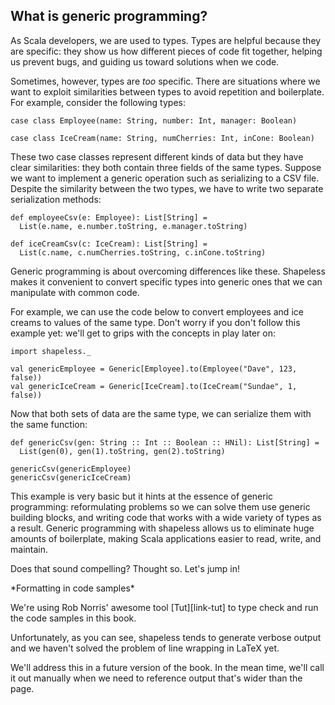 ## What is generic programming?

As Scala developers, we are used to types.
Types are helpful because they are specific:
they show us how different pieces of code fit together,
helping us prevent bugs,
and guiding us toward solutions when we code.

Sometimes, however, types are *too* specific.
There are situations where we want
to exploit similarities between types
to avoid repetition and boilerplate.
For example, consider the following types:

```tut:book:silent
case class Employee(name: String, number: Int, manager: Boolean)

case class IceCream(name: String, numCherries: Int, inCone: Boolean)
```

These two case classes represent different kinds of data
but they have clear similarities:
they both contain three fields of the same types.
Suppose we want to implement a generic operation
such as serializing to a CSV file.
Despite the similarity between the two types,
we have to write two separate serialization methods:

```tut:book:silent
def employeeCsv(e: Employee): List[String] =
  List(e.name, e.number.toString, e.manager.toString)

def iceCreamCsv(c: IceCream): List[String] =
  List(c.name, c.numCherries.toString, c.inCone.toString)
```

Generic programming is about overcoming differences like these.
Shapeless makes it convenient to convert specific types
into generic ones that we can manipulate with common code.

For example, we can use the code below to
convert employees and ice creams to values of the same type.
Don't worry if you don't follow this example yet:
we'll get to grips with the concepts in play later on:

```tut:book
import shapeless._

val genericEmployee = Generic[Employee].to(Employee("Dave", 123, false))
val genericIceCream = Generic[IceCream].to(IceCream("Sundae", 1, false))
```

Now that both sets of data are the same type,
we can serialize them with the same function:

```tut:book
def genericCsv(gen: String :: Int :: Boolean :: HNil): List[String] =
  List(gen(0), gen(1).toString, gen(2).toString)

genericCsv(genericEmployee)
genericCsv(genericIceCream)
```

This example is very basic
but it hints at the essence of generic programming:
reformulating problems so we can solve them use generic building blocks,
and writing code that works with a wide variety of types as a result.
Generic programming with shapeless
allows us to eliminate huge amounts of boilerplate,
making Scala applications easier to read, write, and maintain.

Does that sound compelling? Thought so. Let's jump in!

<div class="callout callout-info">
  *Formatting in code samples*

  We're using Rob Norris' awesome tool [Tut][link-tut]
  to type check and run the code samples in this book.

  Unfortunately, as you can see,
  shapeless tends to generate verbose output
  and we haven't solved the problem of line wrapping in LaTeX yet.

  We'll address this in a future version of the book.
  In the mean time, we'll call it out manually
  when we need to reference output that's wider than the page.
</div>

